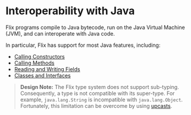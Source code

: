 # Interoperability with Java

Flix programs compile to Java bytecode,
run on the Java Virtual Machine (JVM), and 
can interoperate with Java code.

In particular, Flix has support for most Java features, including:

- [Calling Constructors](./calling-constructors.md)
- [Calling Methods](./calling-methods.md)
- [Reading and Writing Fields](./reading-and-writing-fields.md)
- [Classes and Interfaces](./extending-classes-and-interfaces.md)

> **Design Note:** The Flix type system does not support sub-typing.
> Consequently, a type is not compatible with its super-type.
> For example, `java.lang.String` is incompatible
> with `java.lang.Object`. 
> Fortunately, this limitation can be overcome by using [upcasts](./upcast.md).
